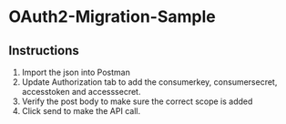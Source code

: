 # OAuth2-Migration-Sample

## Instructions
1. Import the json into Postman
2. Update Authorization tab to add the consumerkey, consumersecret, accesstoken and accesssecret.
3. Verify the post body to make sure the correct scope is added
4. Click send to make the API call.